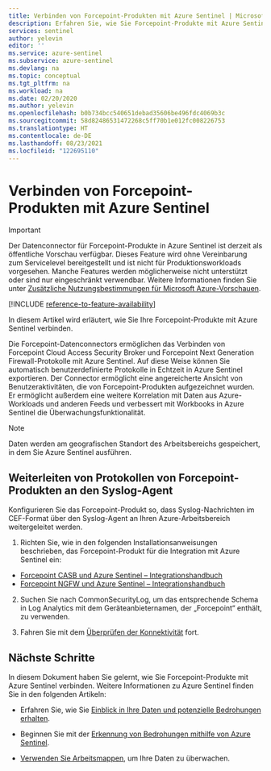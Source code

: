 ```yaml
---
title: Verbinden von Forcepoint-Produkten mit Azure Sentinel | Microsoft-Dokumentation
description: Erfahren Sie, wie Sie Forcepoint-Produkte mit Azure Sentinel verbinden.
services: sentinel
author: yelevin
editor: ''
ms.service: azure-sentinel
ms.subservice: azure-sentinel
ms.devlang: na
ms.topic: conceptual
ms.tgt_pltfrm: na
ms.workload: na
ms.date: 02/20/2020
ms.author: yelevin
ms.openlocfilehash: b0b734bcc540651debad35606be496fdc4069b3c
ms.sourcegitcommit: 58d82486531472268c5ff70b1e012fc008226753
ms.translationtype: HT
ms.contentlocale: de-DE
ms.lasthandoff: 08/23/2021
ms.locfileid: "122695110"
---
```

# <a name="connect-your-forcepoint-products-to-azure-sentinel"></a>Verbinden von Forcepoint-Produkten mit Azure Sentinel

> [!IMPORTANT]
> Der Datenconnector für Forcepoint-Produkte in Azure Sentinel ist derzeit als öffentliche Vorschau verfügbar. Dieses Feature wird ohne Vereinbarung zum Servicelevel bereitgestellt und ist nicht für Produktionsworkloads vorgesehen. Manche Features werden möglicherweise nicht unterstützt oder sind nur eingeschränkt verwendbar. Weitere Informationen finden Sie unter [Zusätzliche Nutzungsbestimmungen für Microsoft Azure-Vorschauen](https://azure.microsoft.com/support/legal/preview-supplemental-terms/).

[!INCLUDE [reference-to-feature-availability](includes/reference-to-feature-availability.md)]

In diesem Artikel wird erläutert, wie Sie Ihre Forcepoint-Produkte mit Azure Sentinel verbinden. 

Die Forcepoint-Datenconnectors ermöglichen das Verbinden von Forcepoint Cloud Access Security Broker und Forcepoint Next Generation Firewall-Protokolle mit Azure Sentinel. Auf diese Weise können Sie automatisch benutzerdefinierte Protokolle in Echtzeit in Azure Sentinel exportieren. Der Connector ermöglicht eine angereicherte Ansicht von Benutzeraktivitäten, die von Forcepoint-Produkten aufgezeichnet wurden. Er ermöglicht außerdem eine weitere Korrelation mit Daten aus Azure-Workloads und anderen Feeds und verbessert mit Workbooks in Azure Sentinel die Überwachungsfunktionalität.

> [!NOTE]
> Daten werden am geografischen Standort des Arbeitsbereichs gespeichert, in dem Sie Azure Sentinel ausführen.



## <a name="forward-forcepoint-product-logs-to-the-syslog-agent"></a>Weiterleiten von Protokollen von Forcepoint-Produkten an den Syslog-Agent 

Konfigurieren Sie das Forcepoint-Produkt so, dass Syslog-Nachrichten im CEF-Format über den Syslog-Agent an Ihren Azure-Arbeitsbereich weitergeleitet werden.

1. Richten Sie, wie in den folgenden Installationsanweisungen beschrieben, das Forcepoint-Produkt für die Integration mit Azure Sentinel ein:
 - [Forcepoint CASB und Azure Sentinel – Integrationshandbuch](https://frcpnt.com/casb-sentinel)
 - [Forcepoint NGFW und Azure Sentinel – Integrationshandbuch](https://frcpnt.com/ngfw-sentinel)

2. Suchen Sie nach CommonSecurityLog, um das entsprechende Schema in Log Analytics mit dem Geräteanbieternamen, der „Forcepoint“ enthält, zu verwenden. 

3. Fahren Sie mit dem [Überprüfen der Konnektivität](troubleshooting-cef-syslog.md#validate-cef-connectivity) fort.



## <a name="next-steps"></a>Nächste Schritte

In diesem Dokument haben Sie gelernt, wie Sie Forcepoint-Produkte mit Azure Sentinel verbinden. Weitere Informationen zu Azure Sentinel finden Sie in den folgenden Artikeln:

- Erfahren Sie, wie Sie [Einblick in Ihre Daten und potenzielle Bedrohungen erhalten](get-visibility.md).

- Beginnen Sie mit der [Erkennung von Bedrohungen mithilfe von Azure Sentinel](detect-threats-built-in.md).

- [Verwenden Sie Arbeitsmappen](monitor-your-data.md), um Ihre Daten zu überwachen.